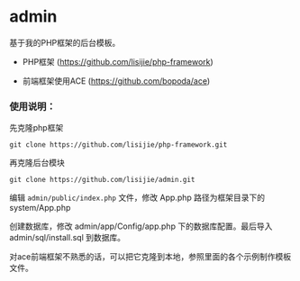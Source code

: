 # admin
基于我的PHP框架的后台模板。

* PHP框架 (https://github.com/lisijie/php-framework)

* 前端框架使用ACE (https://github.com/bopoda/ace)

### 使用说明：

先克隆php框架

	git clone https://github.com/lisijie/php-framework.git
	
再克隆后台模块

	git clone https://github.com/lisijie/admin.git
	
编辑 `admin/public/index.php` 文件，修改 App.php 路径为框架目录下的 system/App.php

创建数据库，修改 admin/app/Config/app.php 下的数据库配置。最后导入 admin/sql/install.sql 到数据库。

对ace前端框架不熟悉的话，可以把它克隆到本地，参照里面的各个示例制作模板文件。